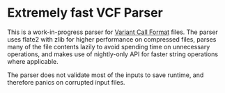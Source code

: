 # Extremely fast VCF Parser

This is a work-in-progress parser for [Variant Call Format](https://en.wikipedia.org/wiki/Variant_Call_Format) files.
The parser uses flate2 with zlib for higher performance on compressed files, 
parses many of the file contents lazily to avoid spending time on unnecessary operations,
and makes use of nightly-only API for faster string operations where applicable.

The parser does not validate most of the inputs to save runtime, and therefore panics on corrupted input files.
